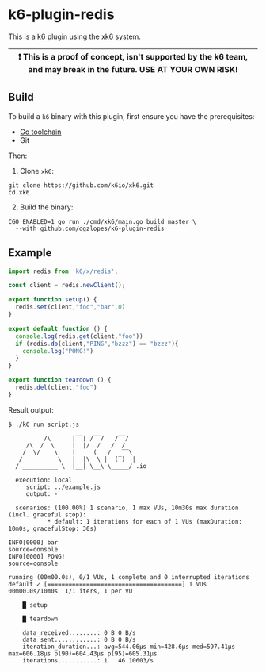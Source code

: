 # k6-plugin-redis

This is a [k6](https://github.com/loadimpact/k6) plugin using the [xk6](https://github.com/k6io/xk6) system.

| :exclamation: This is a proof of concept, isn't supported by the k6 team, and may break in the future. USE AT YOUR OWN RISK! |
|------|

## Build

To build a `k6` binary with this plugin, first ensure you have the prerequisites:

- [Go toolchain](https://go101.org/article/go-toolchain.html)
- Git

Then:

1. Clone `xk6`:
  ```shell
  git clone https://github.com/k6io/xk6.git
  cd xk6
  ```

2. Build the binary:
  ```shell
  CGO_ENABLED=1 go run ./cmd/xk6/main.go build master \
    --with github.com/dgzlopes/k6-plugin-redis
  ```

## Example

```javascript
import redis from 'k6/x/redis';

const client = redis.newClient();

export function setup() {
  redis.set(client,"foo","bar",0)
}

export default function () {
  console.log(redis.get(client,"foo"))
  if (redis.do(client,"PING","bzzz") == "bzzz"){
    console.log("PONG!")
  }
}

export function teardown () {
  redis.del(client,"foo")
}
```

Result output:

```
$ ./k6 run script.js

          /\      |‾‾| /‾‾/   /‾‾/   
     /\  /  \     |  |/  /   /  /    
    /  \/    \    |     (   /   ‾‾\  
   /          \   |  |\  \ |  (‾)  | 
  / __________ \  |__| \__\ \_____/ .io

  execution: local
     script: ../example.js
     output: -

  scenarios: (100.00%) 1 scenario, 1 max VUs, 10m30s max duration (incl. graceful stop):
           * default: 1 iterations for each of 1 VUs (maxDuration: 10m0s, gracefulStop: 30s)

INFO[0000] bar                                           source=console
INFO[0000] PONG!                                         source=console

running (00m00.0s), 0/1 VUs, 1 complete and 0 interrupted iterations
default ✓ [======================================] 1 VUs  00m00.0s/10m0s  1/1 iters, 1 per VU

    █ setup

    █ teardown

    data_received........: 0 B 0 B/s
    data_sent............: 0 B 0 B/s
    iteration_duration...: avg=544.06µs min=428.6µs med=597.41µs max=606.18µs p(90)=604.43µs p(95)=605.31µs
    iterations...........: 1   46.10603/s
```
